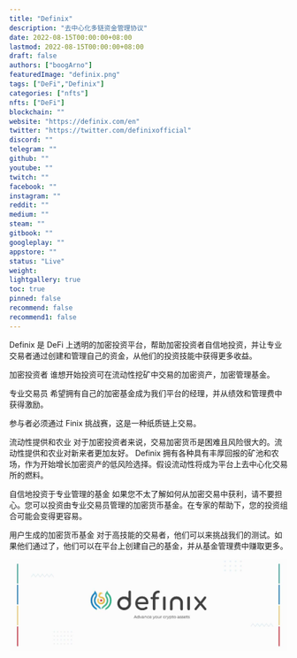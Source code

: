 ```yaml
---
title: "Definix"
description: "去中心化多链资金管理协议"
date: 2022-08-15T00:00:00+08:00
lastmod: 2022-08-15T00:00:00+08:00
draft: false
authors: ["boogArno"]
featuredImage: "definix.png"
tags: ["DeFi","Definix"]
categories: ["nfts"]
nfts: ["DeFi"]
blockchain: ""
website: "https://definix.com/en"
twitter: "https://twitter.com/definixofficial"
discord: ""
telegram: ""
github: ""
youtube: ""
twitch: ""
facebook: ""
instagram: ""
reddit: ""
medium: ""
steam: ""
gitbook: ""
googleplay: ""
appstore: ""
status: "Live"
weight: 
lightgallery: true
toc: true
pinned: false
recommend: false
recommend1: false
---
```

Definix 是 DeFi 上透明的加密投资平台，帮助加密投资者自信地投资，并让专业交易者通过创建和管理自己的资金，从他们的投资技能中获得更多收益。

加密投资者
谁想开始投资可在流动性挖矿中交易的加密资产，加密管理基金。


专业交易员
希望拥有自己的加密基金成为我们平台的经理，并从绩效和管理费中获得激励。

参与者必须通过 Finix 挑战赛，这是一种纸质链上交易。

流动性提供和农业
对于加密投资者来说，交易加密货币是困难且风险很大的。流动性提供和农业对新来者更加友好。 Definix 拥有各种具有丰厚回报的矿池和农场，作为开始增长加密资产的低风险选择。假设流动性将成为平台上去中心化交易所的燃料。


自信地投资于专业管理的基金
如果您不太了解如何从加密交易中获利，请不要担心。您可以投资由专业交易员管理的加密货币基金。在专家的帮助下，您的投资组合可能会变得更容易。

用户生成的加密货币基金
对于高技能的交易者，他们可以来挑战我们的测试。如果他们通过了，他们可以在平台上创建自己的基金，并从基金管理费中赚取更多。

![1500x500](1500x500.jpg)
